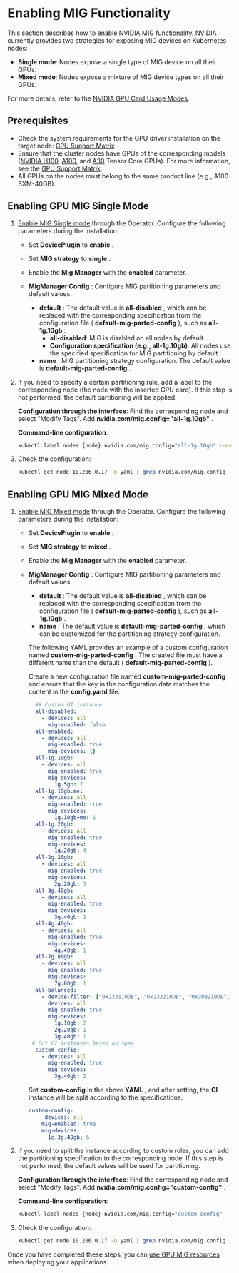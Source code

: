 # Enabling MIG Functionality

This section describes how to enable NVIDIA MIG functionality. NVIDIA currently provides two strategies for exposing MIG devices on Kubernetes nodes:

- **Single mode**: Nodes expose a single type of MIG device on all their GPUs.
- **Mixed mode**: Nodes expose a mixture of MIG device types on all their GPUs.

For more details, refer to the [NVIDIA GPU Card Usage Modes](../index.md).

## Prerequisites

- Check the system requirements for the GPU driver installation on the target node: [GPU Support Matrix](../../gpu_matrix.md)
- Ensure that the cluster nodes have GPUs of the corresponding models ([NVIDIA H100](https://www.nvidia.com/en-us/data-center/h100/), [A100](https://www.nvidia.com/en-us/data-center/a100/), and [A30](https://www.nvidia.com/en-us/data-center/products/a30-gpu/) Tensor Core GPUs). For more information, see the [GPU Support Matrix](gpu_matrix.md).
- All GPUs on the nodes must belong to the same product line (e.g., A100-SXM-40GB).

## Enabling GPU MIG Single Mode

1. [Enable MIG Single mode](../install_nvidia_driver_of_operator.md) through the Operator. Configure the following parameters during the installation:

   - Set __DevicePlugin__ to __enable__ .
   - Set __MIG strategy__ to __single__ .
   - Enable the __Mig Manager__ with the __enabled__ parameter.
   - __MigManager Config__ : Configure MIG partitioning parameters and default values.

     - __default__ : The default value is __all-disabled__ , which can be replaced with the corresponding specification from the configuration file ( __default-mig-parted-config__ ), such as __all-1g.10gb__ :
         - **all-disabled**: MIG is disabled on all nodes by default.
         - **Configuration specification (e.g., all-1g.10gb)**: All nodes use the specified specification for MIG partitioning by default.
     - __name__ : MIG partitioning strategy configuration. The default value is __default-mig-parted-config__ .

     

2. If you need to specify a certain partitioning rule, add a label to the corresponding node (the node with the inserted GPU card). If this step is not performed, the default partitioning will be applied.

   **Configuration through the interface**: Find the corresponding node and select "Modify Tags". Add __nvidia.com/mig.config="all-1g.10gb"__ .

   

   **Command-line configuration**:

   ```sh
   kubectl label nodes {node} nvidia.com/mig.config="all-1g.10gb" --overwrite
   ```

3. Check the configuration:

   ```sh
   kubectl get node 10.206.0.17 -o yaml | grep nvidia.com/mig.config
   ```

## Enabling GPU MIG Mixed Mode

1. [Enable MIG Mixed mode](../install_nvidia_driver_of_operator.md) through the Operator. Configure the following parameters during the installation:

   - Set __DevicePlugin__ to __enable__ .
   - Set __MIG strategy__ to __mixed__ .
   - Enable the __Mig Manager__ with the __enabled__ parameter.
   - __MigManager Config__ : Configure MIG partitioning parameters and default values.

     - __default__ : The default value is __all-disabled__ , which can be replaced with the corresponding specification from the configuration file ( __default-mig-parted-config__ ), such as __all-1g.10gb__ .
     - __name__ : The default value is __default-mig-parted-config__ , which can be customized for the partitioning strategy configuration.

     The following YAML provides an example of a custom configuration named __custom-mig-parted-config__ . The created file must have a different name than the default ( __default-mig-parted-config__ ).

     Create a new configuration file named __custom-mig-parted-config__ and ensure that the key in the configuration data matches the content in the __config.yaml__ file.

        ```yaml title="config.yaml"
          ## Custom GI instance
          all-disabled:
            - devices: all
              mig-enabled: false
          all-enabled:
            - devices: all
              mig-enabled: true
              mig-devices: {}
          all-1g.10gb:
            - devices: all
              mig-enabled: true
              mig-devices:
                1g.5gb: 7
          all-1g.10gb.me:
            - devices: all
              mig-enabled: true
              mig-devices:
                1g.10gb+me: 1
          all-1g.20gb:
            - devices: all
              mig-enabled: true
              mig-devices:
                1g.20gb: 4
          all-2g.20gb:
            - devices: all
              mig-enabled: true
              mig-devices:
                2g.20gb: 3
          all-3g.40gb:
            - devices: all
              mig-enabled: true
              mig-devices:
                3g.40gb: 2
          all-4g.40gb:
            - devices: all
              mig-enabled: true
              mig-devices:
                4g.40gb: 1
          all-7g.80gb:
            - devices: all
              mig-enabled: true
              mig-devices:
                7g.80gb: 1
          all-balanced:
            - device-filter: ["0x233110DE", "0x232210DE", "0x20B210DE", "0x20B510DE", "0x20F310DE", "0x20F510DE"]
              devices: all
              mig-enabled: true
              mig-devices:
                1g.10gb: 2
                2g.20gb: 1
                3g.40gb: 1
         # Cut CI instances based on spec
          custom-config:    
            - devices: all
              mig-enabled: true
              mig-devices:
                3g.40gb: 2
        ```

        Set __custom-config__ in the above __YAML__ , and after setting, the __CI__ instance will be split according to the specifications.

        ```yaml
        custom-config:
             devices: all
            mig-enabled: true
            mig-devices:
              1c.3g.40gb: 6
        ```

        

2. If you need to split the instance according to custom rules, you can add the partitioning specification to the corresponding node. If this step is not performed, the default values will be used for partitioning.

   **Configuration through the interface**: Find the corresponding node and select "Modify Tags". Add __nvidia.com/mig.config="custom-config"__ .

   

   **Command-line configuration**:

   ```sh
   kubectl label nodes {node} nvidia.com/mig.config="custom-config" --overwrite
   ```

3. Check the configuration:

   ```sh
   kubectl get node 10.206.0.17 -o yaml | grep nvidia.com/mig.config
   ```

Once you have completed these steps, you can [use GPU MIG resources](mig_usage.md) when deploying your applications.

